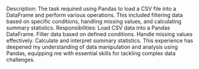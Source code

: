Description: The task required using Pandas to load a CSV file into a DataFrame and perform various operations. This included filtering data based on specific conditions, handling missing values, and calculating summary statistics.
  Responsibilities:
Load CSV data into a Pandas DataFrame.
Filter data based on defined conditions.
Handle missing values effectively.
Calculate and interpret summary statistics.
This experience has deepened my understanding of data manipulation and analysis using Pandas, equipping me with essential skills for tackling complex data challenges.
